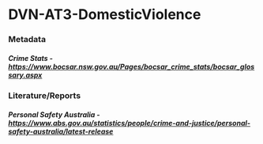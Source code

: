 # DVN-AT3-DomesticViolence

### Metadata

##### Crime Stats - https://www.bocsar.nsw.gov.au/Pages/bocsar_crime_stats/bocsar_glossary.aspx




### Literature/Reports

##### Personal Safety Australia - https://www.abs.gov.au/statistics/people/crime-and-justice/personal-safety-australia/latest-release
